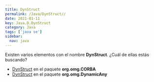 ```yaml
---
title: DynStruct
permalink: /Java/DynStruct//
date: 2021-01-11
key: Java.D.DynStruct
category: Java
tags: ['java se']
sidebar: 
  nav: java
---
```


Existen varios elementos con el nombre **DynStruct**. ¿Cuál de ellas estás buscando?
<ul>
<li><a href="/Java/DynStruct-org-omg-CORBA/">DynStruct</a> en el paquete <strong>org.omg.CORBA</strong></li>
<li><a href="/Java/DynStruct-org-omg-DynamicAny/">DynStruct</a> en el paquete <strong>org.omg.DynamicAny</strong></li>
<ul>
